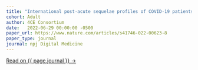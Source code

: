 ```yaml
---
title: "International post-acute sequelae profiles of COVID-19 patients"
cohort: Adult
author: 4CE Consortium
date:   2022-06-29 00:00:00 -0500
paper_url: https://www.nature.com/articles/s41746-022-00623-8
paper_type: journal
journal: npj Digital Medicine
---
```




<a href="{{ page.paper_url }}">Read on {{ page.journal }} &rarr;</a>
